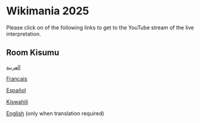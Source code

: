 # Wikimania 2025

Please click on of the following links to get to the YouTube stream of the live interpretation.


## Room Kisumu


[العربية](https://www.youtube.com/watch?v=B0XflE1IOeE) 

[Français](https://www.youtube.com/watch?v=B0XflE1IOeE) 

[Español](https://www.youtube.com/watch?v=B0XflE1IOeE) 

[Kiswahili](https://www.youtube.com/watch?v=B0XflE1IOeE) 

[English](https://www.youtube.com/watch?v=B0XflE1IOeE) (only when translation required)
